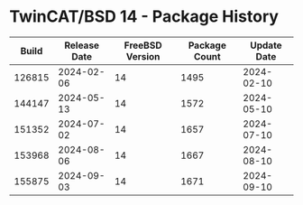 # TwinCAT/BSD 14 - Package History

| Build  | Release Date | FreeBSD Version | Package Count | Update Date |
|--------|--------------|-----------------|---------------|-------------|
| 126815 | 2024-02-06 | 14 | 1495 | 2024-02-10 |
| 144147 | 2024-05-13 | 14 | 1572 | 2024-05-10 |
| 151352 | 2024-07-02 | 14 | 1657 | 2024-07-10 |
| 153968 | 2024-08-06 | 14 | 1667 | 2024-08-10 |
| 155875 | 2024-09-03 | 14 | 1671 | 2024-09-10 |

